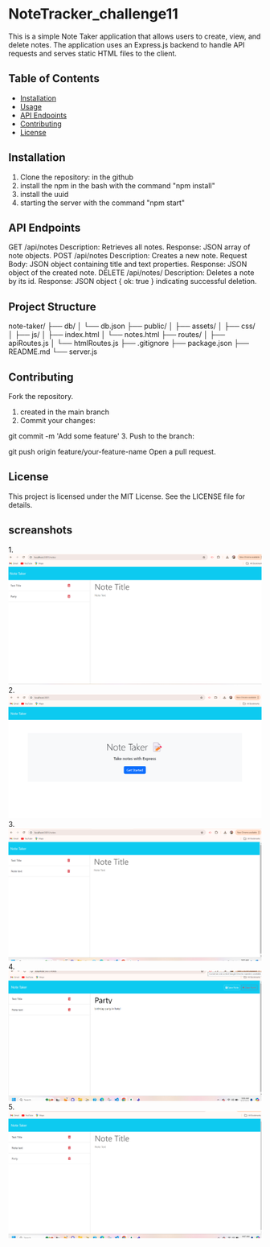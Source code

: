 # NoteTracker_challenge11

This is a simple Note Taker application that allows users to create, view, and delete notes. The application uses an Express.js backend to handle API requests and serves static HTML files to the client.

## Table of Contents

- [Installation](#installation)
- [Usage](#usage)
- [API Endpoints](#api-endpoints)
- [Contributing](#contributing)
- [License](#license)

## Installation

1. Clone the repository: in the github
2. install the npm in the bash with the command "npm install"
3. install the uuid
4. starting the server with the command "npm start"

 ## API Endpoints

GET /api/notes
Description: Retrieves all notes.
Response: JSON array of note objects.
POST /api/notes
Description: Creates a new note.
Request Body: JSON object containing title and text properties.
Response: JSON object of the created note.
DELETE /api/notes/
Description: Deletes a note by its id.
Response: JSON object { ok: true } indicating successful deletion.

## Project Structure
note-taker/
├── db/
│   └── db.json
├── public/
│   ├── assets/
│   ├── css/
│   ├── js/
│   ├── index.html
│   └── notes.html
├── routes/
│   ├── apiRoutes.js
│   └── htmlRoutes.js
├── .gitignore
├── package.json
├── README.md
└── server.js

## Contributing 
Fork the repository.
1. created in the main branch
2. Commit your changes:

git commit -m 'Add some feature'
3. Push to the branch:

git push origin feature/your-feature-name
Open a pull request.


## License
This project is licensed under the MIT License. See the LICENSE file for details.


 ## screanshots


1.![deleted](Assets/deleted.png)
2.![express1](Assets/express11.png)
3.![page2](Assets/page2.png)
4.![page3](Assets/page3.png)
5.![page4](Assets/page4.png)



